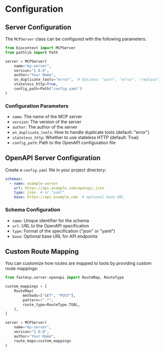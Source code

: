 # Configuration

## Server Configuration

The `MCPServer` class can be configured with the following parameters:

```python
from biocontext import MCPServer
from pathlib import Path

server = MCPServer(
    name="my-server",
    version="1.0.0",
    author="Your Name",
    on_duplicate_tools="error",  # Options: "warn", "error", "replace", "ignore"
    stateless_http=True,
    config_path=Path("config.yaml")
)
```

### Configuration Parameters

- `name`: The name of the MCP server
- `version`: The version of the server
- `author`: The author of the server
- `on_duplicate_tools`: How to handle duplicate tools (default: "error")
- `stateless_http`: Whether to use stateless HTTP (default: True)
- `config_path`: Path to the OpenAPI configuration file

## OpenAPI Server Configuration

Create a `config.yaml` file in your project directory:

```yaml
schemas:
  - name: example-server
    url: https://api.example.com/openapi.json
    type: json  # or "yaml"
    base: https://api.example.com  # optional base URL
```

### Schema Configuration

- `name`: Unique identifier for the schema
- `url`: URL to the OpenAPI specification
- `type`: Format of the specification ("json" or "yaml")
- `base`: Optional base URL for API endpoints

## Custom Route Mapping

You can customize how routes are mapped to tools by providing custom route mappings:

```python
from fastmcp.server.openapi import RouteMap, RouteType

custom_mappings = [
    RouteMap(
        methods=["GET", "POST"],
        pattern=r".*",
        route_type=RouteType.TOOL,
    ),
]

server = MCPServer(
    name="my-server",
    version="1.0.0",
    author="Your Name",
    route_maps=custom_mappings
)
```
